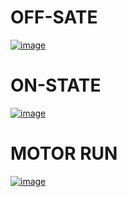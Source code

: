 # OFF-SATE
[![image](https://www.linkpicture.com/q/off_state.jpeg)](https://www.linkpicture.com/view.php?img=LPic622611229d5e1126121705)

# ON-STATE
[![image](https://www.linkpicture.com/q/on_state.jpeg)](https://www.linkpicture.com/view.php?img=LPic622610e8a51791036819642)

# MOTOR RUN
[![image](https://www.linkpicture.com/q/MOTOR-RUN_1.jpeg)](https://www.linkpicture.com/view.php?img=LPic622611a8120a21896131314)

